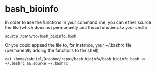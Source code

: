 # bash_bioinfo

In order to use the functions in your command line, you can either source the file (which does not permanently add these functions to your shell): 

```
source /path/to/bash_bioinfo.bash
```

Or you could append the file to, for instance, your ~/.bashrc file (permanently adding the functions to the shell):

```
cat /home/gabriel/Dropbox/repos/bash_bioinfo/bash_bioinfo.bash >> ~/.bashrc && source ~/.bashrc
```
